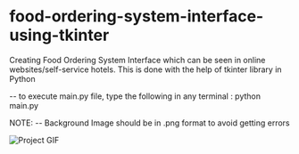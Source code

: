 # food-ordering-system-interface-using-tkinter
Creating Food Ordering System Interface which can be seen in online websites/self-service hotels. This is done with the help of tkinter library in Python 

-- to execute main.py file, type the following in any terminal : python main.py

NOTE:
-- Background Image should be in .png format to avoid getting errors

![Project GIF](./sample.gif)

